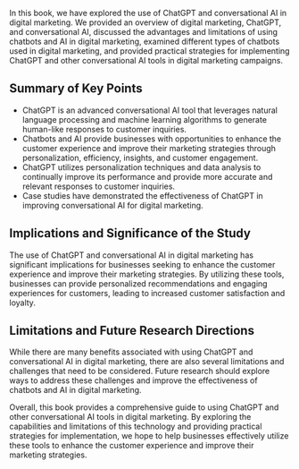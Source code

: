 

In this book, we have explored the use of ChatGPT and conversational AI in digital marketing. We provided an overview of digital marketing, ChatGPT, and conversational AI, discussed the advantages and limitations of using chatbots and AI in digital marketing, examined different types of chatbots used in digital marketing, and provided practical strategies for implementing ChatGPT and other conversational AI tools in digital marketing campaigns.

Summary of Key Points
---------------------

* ChatGPT is an advanced conversational AI tool that leverages natural language processing and machine learning algorithms to generate human-like responses to customer inquiries.
* Chatbots and AI provide businesses with opportunities to enhance the customer experience and improve their marketing strategies through personalization, efficiency, insights, and customer engagement.
* ChatGPT utilizes personalization techniques and data analysis to continually improve its performance and provide more accurate and relevant responses to customer inquiries.
* Case studies have demonstrated the effectiveness of ChatGPT in improving conversational AI for digital marketing.

Implications and Significance of the Study
------------------------------------------

The use of ChatGPT and conversational AI in digital marketing has significant implications for businesses seeking to enhance the customer experience and improve their marketing strategies. By utilizing these tools, businesses can provide personalized recommendations and engaging experiences for customers, leading to increased customer satisfaction and loyalty.

Limitations and Future Research Directions
------------------------------------------

While there are many benefits associated with using ChatGPT and conversational AI in digital marketing, there are also several limitations and challenges that need to be considered. Future research should explore ways to address these challenges and improve the effectiveness of chatbots and AI in digital marketing.

Overall, this book provides a comprehensive guide to using ChatGPT and other conversational AI tools in digital marketing. By exploring the capabilities and limitations of this technology and providing practical strategies for implementation, we hope to help businesses effectively utilize these tools to enhance the customer experience and improve their marketing strategies.